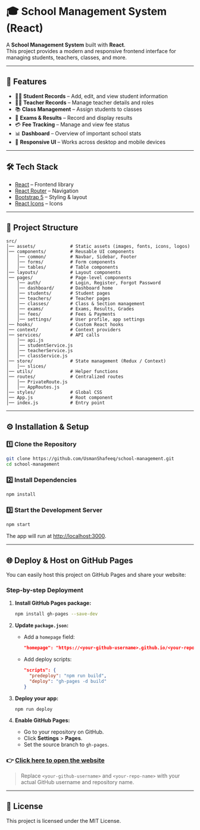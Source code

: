 # 🎓 School Management System (React)

A **School Management System** built with **React**.  
This project provides a modern and responsive frontend interface for managing students, teachers, classes, and more.

---

## 🚀 Features
- 👩‍🎓 **Student Records** – Add, edit, and view student information  
- 🧑‍🏫 **Teacher Records** – Manage teacher details and roles  
- 📚 **Class Management** – Assign students to classes  
- 📝 **Exams & Results** – Record and display results  
- 💳 **Fee Tracking** – Manage and view fee status  
- 📊 **Dashboard** – Overview of important school stats  
- 📱 **Responsive UI** – Works across desktop and mobile devices  

---

## 🛠️ Tech Stack
- [React](https://react.dev/) – Frontend library  
- [React Router](https://reactrouter.com/) – Navigation  
- [Bootstrap 5](https://getbootstrap.com/) – Styling & layout  
- [React Icons](https://react-icons.github.io/react-icons/) – Icons  

---

## 📂 Project Structure

```
src/
│── assets/             # Static assets (images, fonts, icons, logos)
│── components/         # Reusable UI components
│   │── common/         # Navbar, Sidebar, Footer
│   │── forms/          # Form components
│   │── tables/         # Table components
│── layouts/            # Layout components
│── pages/              # Page-level components
│   │── auth/           # Login, Register, Forgot Password
│   │── dashboard/      # Dashboard home
│   │── students/       # Student pages
│   │── teachers/       # Teacher pages
│   │── classes/        # Class & Section management
│   │── exams/          # Exams, Results, Grades
│   │── fees/           # Fees & Payments
│   │── settings/       # User profile, app settings
│── hooks/              # Custom React hooks
│── context/            # Context providers
│── services/           # API calls
│   │── api.js
│   │── studentService.js
│   │── teacherService.js
│   │── classService.js
│── store/              # State management (Redux / Context)
│   │── slices/
│── utils/              # Helper functions
│── routes/             # Centralized routes
│   │── PrivateRoute.js
│   │── AppRoutes.js
│── styles/             # Global CSS
│── App.js              # Root component
│── index.js            # Entry point
```

---

## ⚙️ Installation & Setup

### 1️⃣ Clone the Repository
```bash
git clone https://github.com/UsmanShafeeq/school-management.git
cd school-management
```

### 2️⃣ Install Dependencies
```bash
npm install
```

### 3️⃣ Start the Development Server
```bash
npm start
```

The app will run at [http://localhost:3000](http://localhost:3000).

---

## 🌐 Deploy & Host on GitHub Pages

You can easily host this project on GitHub Pages and share your website:

### Step-by-step Deployment

1. **Install GitHub Pages package:**
   ```bash
   npm install gh-pages --save-dev
   ```

2. **Update `package.json`:**
   - Add a `homepage` field:
     ```json
     "homepage": "https://<your-github-username>.github.io/<your-repo-name>"
     ```
   - Add deploy scripts:
     ```json
     "scripts": {
       "predeploy": "npm run build",
       "deploy": "gh-pages -d build"
     }
     ```

3. **Deploy your app:**
   ```bash
   npm run deploy
   ```

4. **Enable GitHub Pages:**
   - Go to your repository on GitHub.
   - Click **Settings** > **Pages**.
   - Set the source branch to `gh-pages`.

### 👉 [Click here to open the website](https://<your-github-username>.github.io/<your-repo-name>)

> Replace `<your-github-username>` and `<your-repo-name>` with your actual GitHub username and repository name.

---

## 📄 License

This project is licensed under the MIT License.